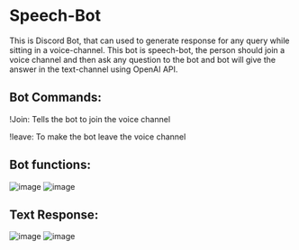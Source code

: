 # Speech-Bot

This is Discord Bot, that can used to generate response for any query while sitting in a voice-channel. This bot is speech-bot, the person should join a voice channel 
and then ask any question to the bot and bot will give the answer in the text-channel using OpenAI API.

## Bot Commands:

!Join: Tells the bot to join the voice channel

!leave: To make the bot leave the voice channel

## Bot functions:

![image](https://github.com/k-aniket47/Speech-Bot/assets/79148315/bc852858-70bb-49ac-a717-ae6a4bf07731)
![image](https://github.com/k-aniket47/Speech-Bot/assets/79148315/eec604ba-d486-44d0-8863-0dbcee52b637)

## Text Response:

![image](https://github.com/k-aniket47/Speech-Bot/assets/79148315/a77d209d-5d03-4875-b03a-6ca76c0f2c09)
![image](https://github.com/k-aniket47/Speech-Bot/assets/79148315/a163643b-eff3-40fe-ba9b-f9ff7c1f47a9)



